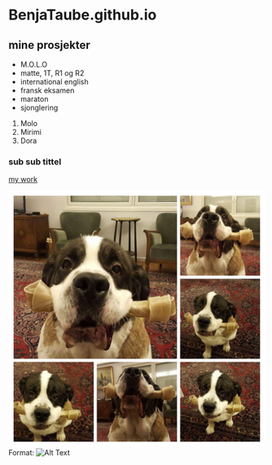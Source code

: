 # BenjaTaube.github.io

## mine prosjekter

* M.O.L.O
* matte, 1T, R1 og R2
* international english
* fransk eksamen
* maraton
* sjonglering

1. Molo
2. Mirimi
3. Dora




### sub sub tittel

[my work](work.md)

![lady](/favorite_dog.jpg)
Format: ![Alt Text](url)
